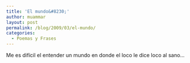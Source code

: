 ```yaml
---
title: 'El mundo&#8230;'
author: muammar
layout: post
permalink: /blog/2009/03/el-mundo/
categories:
  - Poemas y Frases
---
```

Me es difícil el entender un mundo en donde el loco le dice loco al sano&#8230;